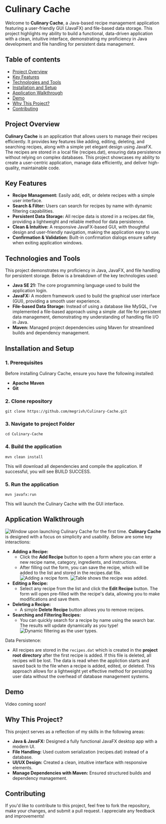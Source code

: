 
# Culinary Cache

Welcome to **Culinary Cache**, a Java-based recipe management application featuring a user-friendly GUI (JavaFX) and file-based data storage. This project 
highlights my ability to build a functional, data-driven application with a clean, intuitive interface, demonstrating my proficiency in Java development and file handling for persistent data management.

## Table of contents
* [Project Overview](#project-overview)
* [Key Features](#key-features)
* [Technologies and Tools](#technologies-and-tools)
* [Installation and Setup](#installation-and-setup)
* [Application Walkthrough](#application-walkthrough)
* [Demo](#demo)
* [Why This Project?](#why-this-project)
* [Contributing](#contributing)

## Project Overview
**Culinary Cache** is an application that allows users to manage their recipes efficiently. It provides key features like adding, editing, deleting, and searching recipes, along with a simple yet elegant design using JavaFX. The recipes are stored in a local file (recipes.dat), ensuring data persistence without relying on complex databases. This project showcases my ability to create a user-centric application, manage data efficiently, and deliver high-quality, maintainable code.

## Key Features
- **Recipe Management:** Easily add, edit, or delete recipes with a simple user interface.
- **Search & Filter:** Users can search for recipes by name with dynamic filtering capabilities.
- **Persistent Data Storage:** All recipe data is stored in a recipes.dat file, providing a lightweight and reliable method for data persistence. 
- **Clean & Intuitive:** A responsive JavaFX-based GUI, with thoughtful design and user-friendly navigation, making the application easy to use.
- **Confirmation & Validation:** Built-in confirmation dialogs ensure safety when exiting application windows. 

## Technologies and Tools
This project demonstrates my proficiency in Java, JavaFX, and file handling for persistent storage. Below is a breakdown of the key technologies used:
- **Java SE 21:** The core programming language used to build the application login.
- **JavaFX:** A modern framework used to build the graphical user interface (GUI), providing a smooth user experience.
- **File-based Data Storage:** Instead of using a database like MySQL, I've implemented a file-based approach using a simple .dat file for persistent data management, demonstrating my understanding of handling file I/O in Java.
- **Maven:** Managed project dependencies using Maven for streamlined builds and dependency management.

## Installation and Setup
### 1. Prerequisites
Before installing Culinary Cache, ensure you have the following installed:
- **Apache Maven**
- **Git**

### 2. Clone repository
```
git clone https://github.com/megrivh/Culinary-Cache.git
```

### 3. Navigate to project Folder
```
cd Culinary-Cache
```

### 4. Build the application
```
mvn clean install
```
This will download all dependencies and compile the application. If successful, you will see BUILD SUCCESS.

### 5. Run the application
```
mvn javafx:run
```
This will launch the Culinary Cache with the GUI interface.

## Application Walkthrough
![Window upon launching Culinary Cache for the first time.](images/open-screen.png)
**Culinary Cache** is designed with a focus on simplicity and usability. Below are some key interactions:

- **Adding a Recipe:**
    - Click the **Add Recipe** button to open a form where you can enter a new recipe name, category, ingredients, and instructions.
    - After filling out the form, you can save the recipe, which will be added to the list and stored in the recipes.dat file.
    ![Adding a recipe form.](images/add-recipe1.png)
    ![Table shows the recipe was added.](images/add-recipe2.png)
- **Editing a Recipe:**
    - Select any recipe from the list and click the **Edit Recipe** button. The form will open pre-filled with the recipe's data, allowing you to make modifications and save them.
- **Deleting a Recipe:**
    - A simple **Delete Recipe** button allows you to remove recipes.
- **Searching and Filtering Recipes:**
    - You can quickly search for a recipe by name using the search bar. The results will update dynamically as you type!
    ![Dynamic filtering as the user types.](images/search-recipe.png)

Data Persistence:
- All recipes are stored in the `recipes.dat` which is created in the **project root directory** after the first recipe is added. If this file is deleted, all recipes will be lost. The data is read when the appliction starts and saved back to the file when a recipe is added, edited, or deleted. This approach allows for a lightweight yet effective method for persisting user data without the overhead of database management systems.


## Demo
Video coming soon!

## Why This Project?
This project serves as a reflection of my skills in the following areas:
- **Java & JavaFX:** Designed a fully functional JavaFX desktop app with a modern UI.
- **File Handling:** Used custom serialization (recipes.dat) instead of a database.
- **UI/UX Design:** Created a clean, intuitive interface with responsive elements.
- **Manage Dependencies with Maven:** Ensured structured builds and dependency management.

## Contributing
If you'd like to contribute to this project, feel free to fork the repository, make your changes, and submit a pull request. I appreciate any feedback and improvements!





